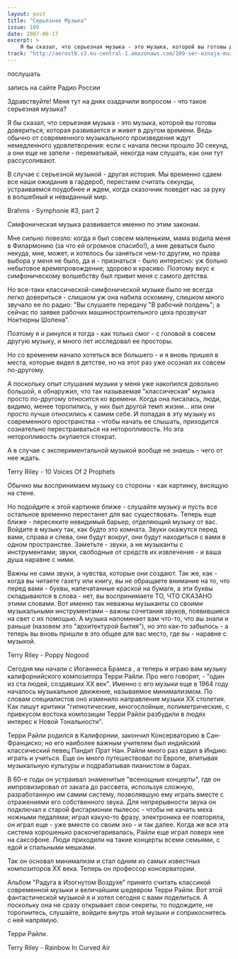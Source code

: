 ```yaml
---
layout: post
title: "Серьезная Музыка"
issue: 109
date: 2007-06-17
excerpt: >
    Я бы сказал, что серьезная музыка - это музыка, которой вы готовы довериться, которая развивается и живет в другом времени. Ведь обычно от современного музыкального произведения ждут немедленного удовлетворения: если с начала песни прошло 30 секунд, а они еще не запели - перематывай, некогда нам слушать, как они тут рассусоливают.
track: "http://aerost8.s3.eu-central-1.amazonaws.com/109-ser-eznaja-muzyka.mp3"
---
```


послушать

запись на сайте Радио России

Здравствуйте! Меня тут на днях озадачили вопросом - что такое серьезная музыка?

Я бы сказал, что серьезная музыка - это музыка, которой вы готовы довериться, которая развивается и живет в другом времени. Ведь обычно от современного музыкального произведения ждут немедленного удовлетворения: если с начала песни прошло 30 секунд, а они еще не запели - перематывай, некогда нам слушать, как они тут рассусоливают.

В случае с серьезной музыкой - другая история. Мы временно сдаем все наши ожидания в гардероб, перестаем считать секунды, устраиваемся поудобнее и ждем, когда сказочник поведет нас за руку в волшебный и невиданный мир.

Brahms - Symphonie #3, part 2

Симфоническая музыка развивается именно по этим законам.

Мне сильно повезло: когда я был совсем маленьким, мама водила меня в Филармонию (за что ей огромное спасибо!), а мне деваться было некуда, мне, может, и хотелось бы заняться чем-то другим, но права выбора у меня не было, да и - признаться - было интересно: уж больно небытовое времяпровождение; здорово и красиво. Поэтому вкус к симфоническому волшебству был привит меня с самого детства.

Но все-таки классической-симфонической музыке было не всегда легко довериться - слишком уж она набила оскомину, слишком много звучало ее по радио: "Вы слушаете передачу "В рабочий полдень"; а сейчас по заявке рабочих машиностроительного цеха прозвучат Ноктюрны Шопена".

Поэтому я и ринулся я тогда - как только смог - с головой в совсем другую музыку, и много лет исследовал ее просторы.

Но со временем начало хотеться все большего - и я вновь пришел в места, которые видел в детстве, но на этот раз уже осознал их совсем по-другому.

А поскольку опыт слушания музыки у меня уже накопился довольно большой, я обнаружил, что так называемая "классическая" музыка просто по-другому относится ко времени. Когда она писалась, люди, видимо, менее торопились, у них был другой темп жизни... или они просто лучше относились к самим себе. И попадая в эту музыку из современного пространства - чтобы начать ее слышать, приходится сознательно перестраиваться на неторопливость. Но эта неторопливость окупается стократ.

А в случае с экспериментальной музыкой вообще не знаешь - чего от нее ждать.

Terry Riley - 10 Voices Of 2 Prophets

Обычно мы воспринимаем музыку со стороны - как картинку, висящую на стене.

Но подойдите к этой картинке ближе - слушайте музыку и пусть все остальное временно перестанет для вас существовать. Теперь еще ближе - пересеките невидимый барьер, отделяющий музыку от вас. Войдите в музыку так, как будто это комната. Звуки окажутся перед вами, справа и слева, они будут вокруг, они будут находиться с вами в одном пространстве. Заметьте - звуки, а не музыканты с инструментами; звуки, свободные от средств их извлечения - и ваша душа наравне с ними.

Важны не сами звуки, а чувства, которые они создают. Так же, как - когда вы читаете газету или книгу, вы не обращаете внимание на то, что перед вами - буквы, напечатанные краской на бумаге, а эти буквы складываются в слова - нет, вы воспринимаете ТО, ЧТО СКАЗАНО этими словами. Вот именно так неважны музыканты со своими музыкальными инструментами - важны сочетания звуков, появившиеся на свет с их помощью. А музыка напоминает вам что-то, что вы знали и раньше (назовем это "архитектурой Бытия"), но это как-то забылось - а теперь вы вновь пришли в это общее для вас место, где вы - наравне с музыкой.

Terry Riley - Poppy Nogood

Сегодня мы начали с Иоганнеса Брамса , а теперь я играю вам музыку калифорнийского композитора Терри Райли. Про него говорят, - "один из ста людей, создавших XX век". Именно с его музыки еще в 1964 году началось музыкальное движение, называемое минимализмом. По словам специалистов оно изменило направление музыки XX столетия. Как пишут критики "гипнотические, многослойные, полиметрические, с привкусом востока композиции Терри Райли разбудили в людях интерес к Новой Тональности".

Терри Райли родился в Калифорнии, закончил Консерваторию в Сан-Франциско; но его наиболее важным учителем был индийский классический певец Пандит Прат Нан. Райли много раз ездил в Индию: играть и учиться. Еще он много путешествовал по Европе, впитывая музыкальную культуры и подрабатывая пианистом в барах.

В 60-е годы он устраивал знаменитые "всенощные концерты", где он импровизировал от заката до рассвета, используя сложную, разработанную им самим систему, позволявшую ему играть вместе с отражениями его собственного звука. Для непрерывности звука он подключал к старой фисгармонии пылесос - чтобы не качать меха ножными педалями; играл какую-то фразу, электроника ее повторяла, он играл еще - уже вместе со своим эхо - и так далее. Когда же вся эта система хорошенько раскочегаривалась, Райли еще играл поверх нее на саксофоне. Люди приходили на такие концерты всеми семьями, с едой и спальными мешками.

Так он основал минимализм и стал одним из самых известных композиторов XX века. Теперь он профессор консерватории.

Альбом "Радуга в Изогнутом Воздухе" принято считать классикой современной музыки и величайшим шедевром Терри Райли. Вот этой фантастической музыкой я и хотел сегодня с вами поделиться. А поскольку она не сразу открывает свои секреты, то подождите, не торопиитесь, слушайте, войдите внутрь этой музыки и соприкоснитесь с ней напрямую.

Терри Райли.

Terry Riley - Rainbow In Curved Air
